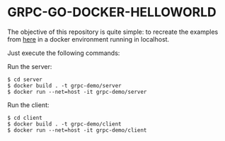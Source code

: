 # GRPC-GO-DOCKER-HELLOWORLD

The objective of this repository is quite simple: to recreate the examples from [here](https://github.com/grpc/grpc-go/tree/master/examples/helloworld) in a docker environment running in localhost.

Just execute the following commands:

Run the server:
```
$ cd server 
$ docker build . -t grpc-demo/server
$ docker run --net=host -it grpc-demo/server 
```


Run the client:
```
$ cd client 
$ docker build . -t grpc-demo/client
$ docker run --net=host -it grpc-demo/client 
```


